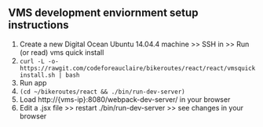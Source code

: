 ## VMS development enviornment setup instructions

 1. Create a new Digital Ocean Ubuntu 14.04.4 machine >> SSH in >> Run (or read) vms quick install
  1. `curl -L -o- https://rawgit.com/codeforeauclaire/bikeroutes/react/react/vmsquickinstall.sh | bash`
  1. Run app
   1. `(cd ~/bikeroutes/react && ./bin/run-dev-server)`
   1. Load http://{vms-ip}:8080/webpack-dev-server/ in your browser
   1. Edit a .jsx file >> restart ./bin/run-dev-server >> see changes in your browser
